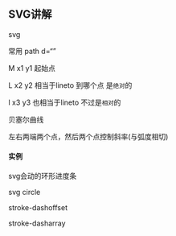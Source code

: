 ## SVG讲解



svg 

常用 path d=“”

M x1 y1 起始点

L x2 y2 相当于lineto 到哪个点 是`绝对`的

l x3 y3 也相当于lineto 不过是`相对`的





贝塞尔曲线



左右两端两个点，然后两个点控制斜率(与弧度相切)





#### 实例

svg会动的环形进度条

svg circle

stroke-dashoffset

stroke-dasharray